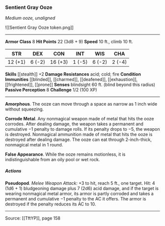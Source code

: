 ### Sentient Gray Ooze
_Medium ooze, unaligned_

![[Sentient Gray Ooze token.png]]


---

**Armor Class** 8
**Hit Points** 22 (3d8 + 9)
**Speed** 10 ft., climb 10 ft.

| STR     | DEX     | CON     | INT     | WIS     | CHA     |
|---------|---------|---------|---------|---------|---------|
| 12 (+1) | 6 (-2) | 16 (+3) | 1 (-5) | 6 (-2) | 2 (-4) |

**Skills** [[stealth]] +2
**Damage Resistances** acid; cold; fire
**Condition Immunities** [[blinded]], [[charmed]], [[deafened]], [[exhaustion]], [[frightened]], [[prone]]
**Senses** blindsight 60 ft. (blind beyond this radius)
**Passive Perception** 8
**Challenge** 1/2 (100 XP)

---

**Amorphous**. The ooze can move through a space as narrow as 1 inch wide without squeezing.

**Corrode Metal**. Any nonmagical weapon made of metal that hits the ooze corrodes. After dealing damage, the weapon takes a permanent and cumulative −1 penalty to damage rolls. If its penalty drops to −5, the weapon is destroyed. Nonmagical ammunition made of metal that hits the ooze is destroyed after dealing damage. The ooze can eat through 2-inch-thick, nonmagical metal in 1 round.

**False Appearance**. While the ooze remains motionless, it is indistinguishable from an oily pool or wet rock.

##### Actions
**Pseudopod**. _Melee Weapon Attack:_ +3 to hit, reach 5 ft., one target. Hit: 4 (1d6 + 1) bludgeoning damage plus 7 (2d6) acid damage, and if the target is wearing nonmagical metal armor, its armor is partly corroded and takes a permanent and cumulative −1 penalty to the AC it offers. The armor is destroyed if the penalty reduces its AC to 10.


---

Source: [[TftYP]], page 158